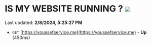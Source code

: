 # IS MY WEBSITE RUNNING ? [![](https://img.shields.io/static/v1?label=Sponsor&message=%E2%9D%A4&logo=GitHub&color=%23fe8e86)](https://github.com/sponsors/<username>)

Last updated: **2/8/2024, 5:25:27 PM**

- `GET` [https://youssefservice.me](https://youssefservice.me) - **Up** (450ms)
